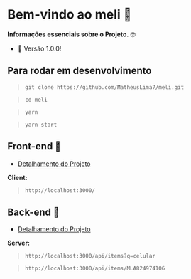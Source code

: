 # Bem-vindo ao meli 🚀

<b>Informações essenciais sobre o Projeto.</b> 🤓

-   🚀 Versão 1.0.0!

## Para rodar em desenvolvimento

> `git clone https://github.com/MatheusLima7/meli.git`

> `cd meli`

> `yarn`

> `yarn start`

## Front-end 🎯

-   [Detalhamento do Projeto](src/STRUCTURE_PROJECT_FRONT_END.md)

<b>Client:</b>

> `http://localhost:3000/`

## Back-end 🎯

-   [Detalhamento do Projeto](src/STRUCTURE_PROJECT_BACK_END.md)

<b>Server:</b>

> `http://localhost:3000/api/items?q=celular`

> `http://localhost:3000/api/items/MLA824974106`

